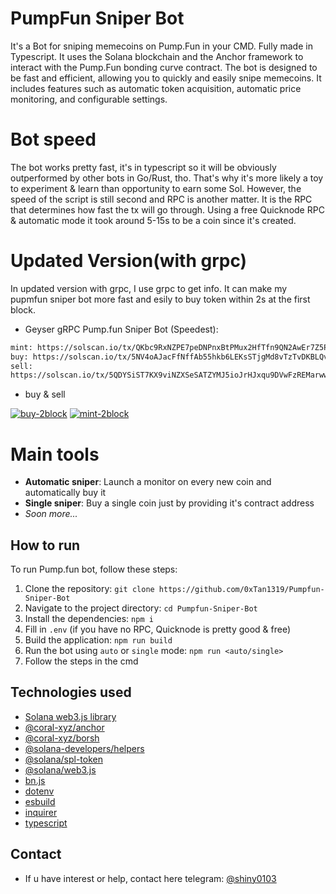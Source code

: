 # PumpFun Sniper Bot

It's a Bot for sniping memecoins on Pump.Fun in your CMD. Fully made in Typescript. It uses the Solana blockchain and the Anchor framework to interact with the Pump.Fun bonding curve contract. The bot is designed to be fast and efficient, allowing you to quickly and easily snipe memecoins. It includes features such as automatic token acquisition, automatic price monitoring, and configurable settings.

# Bot speed

The bot works pretty fast, it's in typescript so it will be obviously outperformed by other bots in Go/Rust, tho. That's why it's more likely a toy to experiment & learn than opportunity to earn some Sol.
However, the speed of the script is still second and RPC is another matter.
It is the RPC that determines how fast the tx will go through.
Using a free Quicknode RPC & automatic mode it took around 5-15s to be a coin since it's created.

# Updated Version(with grpc)

In updated version with grpc, I use grpc to get info. It can make my pupmfun sniper bot more fast and esily to buy token within 2s at the first block.

- Geyser gRPC Pump.fun Sniper Bot (Speedest):

```bash
mint: https://solscan.io/tx/QKbc9RxNZPE7peDNPnxBtPMux2HfTfn9QN2AwEr7Z5P1SS1qw42FYZcXqzkm9APVkTH88ieZU4PUaCU93yPNfGa
buy: https://solscan.io/tx/5NV4oAJacFfNffAb55hkb6LEKsSTjgMd8vTzTvDKBLQvQ5XCogizBLShnpF89J8tqFrYJAHaUS5tmXtb6SBpEdNz
sell:
https://solscan.io/tx/5QDYSiST7KX9viNZXSeSATZYMJ5ioJrHJxqu9DVwFzREMarwwmaDXz7EYS1jC9oQq8z7V8GwTsEv94dSwdhU9s5b
```
- buy & sell
  
<a href="https://ibb.co/ks51qyxT"><img src="https://i.ibb.co/ks51qyxT/buy-2block.png" alt="buy-2block" border="0"></a> <a href="https://ibb.co/bMtsFKqL"><img src="https://i.ibb.co/bMtsFKqL/mint-2block.png" alt="mint-2block" border="0"></a>

# Main tools

- **Automatic sniper**: Launch a monitor on every new coin and automatically buy it
- **Single sniper**: Buy a single coin just by providing it's contract address
- _Soon more..._

## How to run

To run Pump.fun bot, follow these steps:

1. Clone the repository: `git clone https://github.com/0xTan1319/Pumpfun-Sniper-Bot`
2. Navigate to the project directory: `cd Pumpfun-Sniper-Bot`
3. Install the dependencies: `npm i`
4. Fill in `.env` (if you have no RPC, Quicknode is pretty good & free)
5. Build the application: `npm run build`
6. Run the bot using `auto` or `single` mode: `npm run <auto/single>`
7. Follow the steps in the cmd

## Technologies used

- [Solana web3.js library](https://solana-labs.github.io/solana-web3.js/)
- [@coral-xyz/anchor](https://www.npmjs.com/package/@coral-xyz/anchor)
- [@coral-xyz/borsh](https://www.npmjs.com/package/@coral-xyz/borsh)
- [@solana-developers/helpers](https://www.npmjs.com/package/@solana-developers/helpers)
- [@solana/spl-token](https://www.npmjs.com/package/@solana/spl-token)
- [@solana/web3.js](https://www.npmjs.com/package/@solana/web3.js)
- [bn.js](https://www.npmjs.com/package/bn.js)
- [dotenv](https://www.npmjs.com/package/dotenv)
- [esbuild](https://www.npmjs.com/package/esbuild)
- [inquirer](https://www.npmjs.com/package/inquirer)
- [typescript](https://www.npmjs.com/package/typescript)

## Contact

- If u have interest or help, contact here telegram: [@shiny0103](https://t.me/shiny0103)

